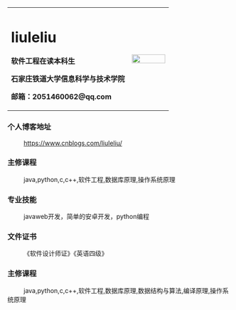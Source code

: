 <table border="0">
  <tr>
    <td width="75%">
      <h1>liuleliu</h1>
      <p><b>软件工程在读本科生</b></p>
      <p><b>石家庄铁道大学信息科学与技术学院</b></p>
      <p><b>邮箱：2051460062@qq.com</b></p>
    </td>
    <td width="25%">
      <img src="/zhengjianzhao.jpg" width="100%">   
    </td>
  </tr>
</table>

<h3>个人博客地址</h3>
<p><b>&nbsp;&nbsp;&nbsp;&nbsp;&nbsp;&nbsp;&nbsp;&nbsp;&nbsp;&nbsp; </b><a href='https://www.cnblogs.com/liuleliu/'>https://www.cnblogs.com/liuleliu/<a></p>
<h3>主修课程</h3>
<p><b>&nbsp;&nbsp;&nbsp;&nbsp;&nbsp;&nbsp;&nbsp;&nbsp;&nbsp;&nbsp; </b>java,python,c,c++,软件工程,数据库原理,操作系统原理</p>
<h3>专业技能</h3>
<p><b>&nbsp;&nbsp;&nbsp;&nbsp;&nbsp;&nbsp;&nbsp;&nbsp;&nbsp;&nbsp; </b>javaweb开发，简单的安卓开发，python编程</p>
<h3>文件证书</h3>
<p><b>&nbsp;&nbsp;&nbsp;&nbsp;&nbsp;&nbsp;&nbsp;&nbsp;&nbsp;&nbsp; </b>《软件设计师证》《英语四级》</p>
<h3>主修课程</h3>
<p><b>&nbsp;&nbsp;&nbsp;&nbsp;&nbsp;&nbsp;&nbsp;&nbsp;&nbsp;&nbsp; </b>java,python,c,c++,软件工程,数据库原理,数据结构与算法,编译原理,操作系统原理</p>

